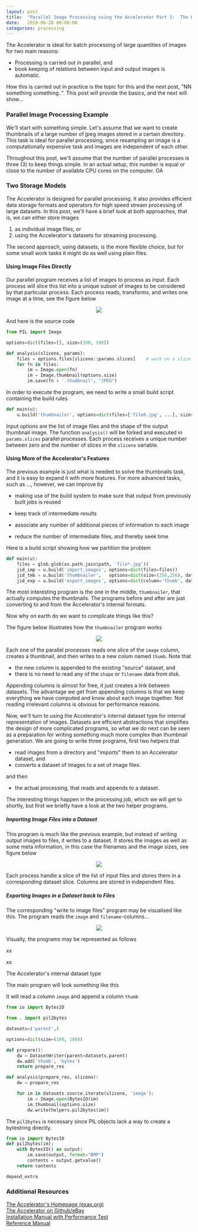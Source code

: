 ```yaml
---
layout: post
title:  "Parallel Image Processing using the Accelerator Part 1:  The Basics"
date:   2019-06-28 00:00:00
categories: processing
---
```


The Accelerator is ideal for batch processing of large quantities of
images for two main reasons:

  - Processing is carried out in parallel, and
  - book keeping of relations between input and output images is automatic.

How this is carried out in practice is the topic for this and the next
post, "NN something something..".  This post will provide the basics,
and the next will show...





### Parallel Image Processing Example

We'll start with something simple.  Let's assume that we want to
create thumbnails of a large number of jpeg images stored in a certain
directory.  This task is ideal for parallel processing, since
resampling an image is a computationally expensive task and images are
independent of each other.

Throughout this post, we'll assume that the number of parallel
processes is three (3) to keep things simple.  In an actual setup,
this number is equal or close to the number of available CPU cores on
the computer.
OA


### Two Storage Models

The Accelerator is designed for parallel processing.  It also provides
efficient data storage formats and operators for high speed stream
processing of large datasets.  In this post, we'll have a brief look
at both approaches, that is, we can either store images

  1. as individual image files, or
  2. using the Accelerator's datasets for streaming processing.

The second approach, using datasets, is the more flexible choice, but
for some small work tasks it might do as well using plain files.



#### Using Image Files Directly

Our parallel program receives a list of images to process as input.
Each process will slice this list into a unique subset of images to be
considered by that particular process.  Each process reads,
transforms, and writes one image at a time, see the figure below

<p align="center"><img src="{{ site.url }}/assets/image_files.svg"> </p>

And here is the source code

```python
from PIL import Image

options=dict(files=[], size=(100, 100))

def analysis(sliceno, params):
    files = options.files[sliceno::params.slices]    # work on a slice of all filenames
    for fn in files:
        im = Image.open(fn)
        im = Image.thumbnail(options.size)
        im.save(fn + '.thumbnail', "JPEG")
```

In order to execute the program, we need to write a small build script
containing the build rules

```python
def main(u):
    u.build('thumbnailer', options=dict(files=['file0.jpg', ...], size=(256,256)))
```

Input options are the list of image files and the shape of the output
thumbnail image.  The function `analysis()` will be forked and
executed in `params.slices` parallel processes.  Each process receives
a unique number between zero and the number of slices in the `sliceno`
variable.




#### Using More of the Accelerator's Features

The previous example is just what is needed to solve the thumbnails
task, and it is easy to expand it with more features.  For more
advanced tasks, such as ..., however, we can improve by

  - making use of the build system to make sure that output from previously built jobs is reused

  - keep track of intermediate results

  - associate any number of additional pieces of information to each image

  - reduce the number of intermediate files, and thereby seek time


Here is a build script showing how we partition the problem

```python
def main(u):
    files = glob.glob(os.path.join(path, 'file*.jpg'))
    jid_imp = u.build('import_images', options=dict(files=files))
    jid_tmb = u.build('thumbnailer',   options=dict(size=(256,256), datasets=dict(source=jid_imp)))
    jid_exp = u.build('export_images', options=dict(column='thumb', datasets=dict(source=jid_tmb)))
```

The most interesting program is the one in the middle, `thumbnailer`,
that actually computes the thumbnails.  The programs before and after
are just converting to and from the Accelerator's internal formats.




Now why on earth do we want to complicate things like this?


The figure below illustrates how the `thumbnailer` program works

<p align="center"><img src="{{ site.url }}/assets/image_ds2ds.svg"> </p>

Each one of the parallel processes reads one slice of the `image`
column, creates a thumbnail, and then writes to a new colum named
`thumb`.  Note that

- the new column is appended to the existing "source" dataset, and
- there is no need to read any of the `shape` or `filename` data from disk.

Appending columns is almost for free, it just creates a link between
datasets.  The advantage we get from appending columns is that we keep
everything we have computed and know about each image together.  Not
reading irrelevant columns is obvious for performance reasons.




Now, we'll turn to using the Accelerator's internal dataset type for
internal representation of images.  Datasets are efficient
abstractions that simplifies the design of more complicated programs,
so what we do next can be seen as a preparation for writing something
much more complex than thumbnail generation.  We are going to write
three programs, first two helpers that

  - read images from a directory and "imports" them to an Accelerator dataset, and
  - converts a dataset of images to a set of image files.

and then 

  - the actual processing, that reads and appends to a dataset.

The interesting things happen in the processing job, which we will get
to shortly, but first we briefly have a look at the two helper programs.



##### Importing Image Files into a Dataset

This program is much like the previous example, but instead of writing
output images to files, it writes to a dataset.  It stores the images
as well as some meta information, in this case the filenames and the
image sizes, see figure below

<p align="center"><img src="{{ site.url }}/assets/image_tods.svg"> </p>

Each process handle a slice of the list of input files and stores them
in a corresponding dataset slice.  Columns are stored in independent
files.




##### Exporting Images in a Dataset back to Files

The corresponding "write to image files" program may be visualised
like this.  The program reads the `image` and `filename`-columns...

<p align="center"><img src="{{ site.url }}/assets/image_fromds.svg"> </p>


Visually, the programs may be represented as follows





xx


xx




The Accelerator's internal dataset type


The main program will look something like this

It will read a column `image` and append a column `thumb` 

```python
from io import BytesIO

from . import pil2bytes

datasets=('parent',)

options=dict(size=(100, 100))

def prepare():
    dw = DatasetWriter(parent=datasets.parent)
    dw.add('thumb', 'bytes')
    return prepare_res

def analysis(prepare_res, sliceno):
    dw = prepare_res

    for im in datasets.source.iterate(sliceno, 'image'):
        im = Image.open(BytesIO(im)
        im.thumbnail(options.size)
        dw.write(helpers.pil2bytes(im))
```
The `pil2bytes` is necessary since PIL objects lack a way to create a bytestring directly.

```python 
from io import BytesIO
def pil2bytes(im):
    with BytesIO() as output:
        im.save(output, format="BMP")
        contents = output.getvalue()
    return contents
```


`depend_extra`

### Additional Resources

[The Accelerator's Homepage (exax.org)](https://exax.org)  
[The Accelerator on Github/eBay](https://github.com/ebay/accelerator)  
[Installation Manual with Performance Test](https://berkeman.github.io/pdf/acc_install.pdf)  
[Reference Manual](https://berkeman.github.io/pdf/acc_manual.pdf)  
